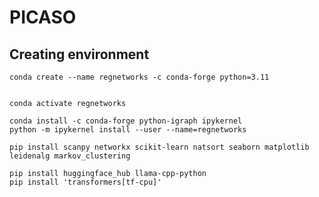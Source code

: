 # PICASO


## Creating environment

    conda create --name regnetworks -c conda-forge python=3.11


    conda activate regnetworks

    conda install -c conda-forge python-igraph ipykernel
    python -m ipykernel install --user --name=regnetworks

    pip install scanpy networkx scikit-learn natsort seaborn matplotlib leidenalg markov_clustering

    pip install huggingface_hub llama-cpp-python
    pip install 'transformers[tf-cpu]'
